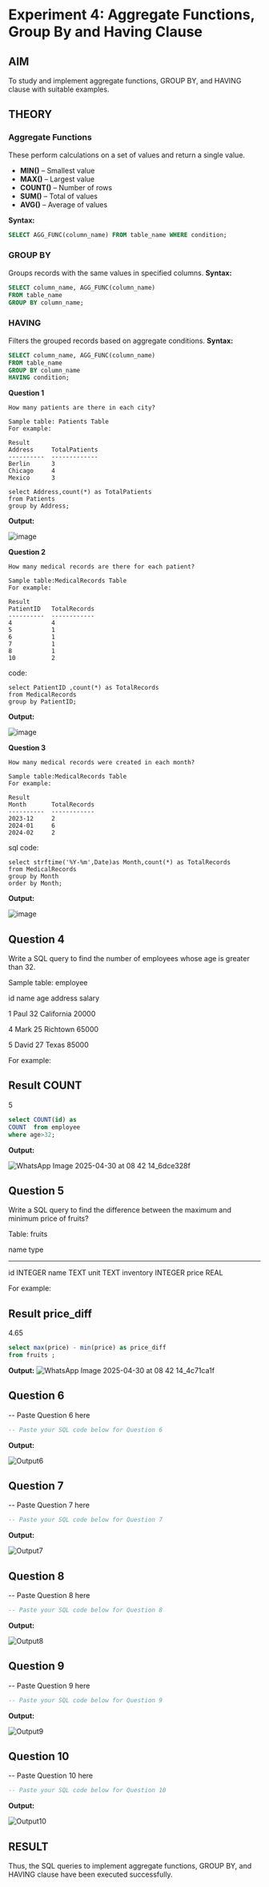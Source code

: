 # Experiment 4: Aggregate Functions, Group By and Having Clause

## AIM
To study and implement aggregate functions, GROUP BY, and HAVING clause with suitable examples.

## THEORY

### Aggregate Functions
These perform calculations on a set of values and return a single value.

- **MIN()** – Smallest value  
- **MAX()** – Largest value  
- **COUNT()** – Number of rows  
- **SUM()** – Total of values  
- **AVG()** – Average of values

**Syntax:**
```sql
SELECT AGG_FUNC(column_name) FROM table_name WHERE condition;
```
### GROUP BY
Groups records with the same values in specified columns.
**Syntax:**
```sql
SELECT column_name, AGG_FUNC(column_name)
FROM table_name
GROUP BY column_name;
```
### HAVING
Filters the grouped records based on aggregate conditions.
**Syntax:**
```sql
SELECT column_name, AGG_FUNC(column_name)
FROM table_name
GROUP BY column_name
HAVING condition;
```

**Question 1**
```
How many patients are there in each city?

Sample table: Patients Table
For example:

Result
Address     TotalPatients
----------  -------------
Berlin      3
Chicago     4
Mexico      3
```
```
select Address,count(*) as TotalPatients
from Patients
group by Address;
```

**Output:**

![image](https://github.com/user-attachments/assets/9f5ef6f0-9a67-4d34-be9c-fd4465520670)


**Question 2**
```
How many medical records are there for each patient?

Sample table:MedicalRecords Table
For example:

Result
PatientID   TotalRecords
----------  ------------
4           4
5           1
6           1
7           1
8           1
10          2

```
code:
```
select PatientID ,count(*) as TotalRecords
from MedicalRecords
group by PatientID;
```
**Output:**

![image](https://github.com/user-attachments/assets/e30c94d2-1756-4e52-8a27-a3cbf2269313)


**Question 3**
```
How many medical records were created in each month?

Sample table:MedicalRecords Table
For example:

Result
Month       TotalRecords
----------  ------------
2023-12     2
2024-01     6
2024-02     2
```
sql code:
```
select strftime('%Y-%m',Date)as Month,count(*) as TotalRecords
from MedicalRecords
group by Month 
order by Month;
```

**Output:**

![image](https://github.com/user-attachments/assets/d940d929-1e6f-4aae-92ad-c84e8e8ba9a4)


**Question 4**
---
Write a SQL query to find the number of employees whose age is greater than 32.

Sample table: employee


id      name    age     address     salary

1       Paul    32      California  20000

4       Mark    25      Richtown    65000

5       David   27       Texas      85000
 

For example:

Result
COUNT
----------
5


```sql
select COUNT(id) as 
COUNT  from employee
where age>32;
```

**Output:**

![WhatsApp Image 2025-04-30 at 08 42 14_6dce328f](https://github.com/user-attachments/assets/32edb697-412f-43a3-930b-61aa443b0739)

**Question 5**
---
Write a SQL query to find the difference between the maximum and minimum price of fruits?

Table: fruits

name        type
----------  ----------
id          INTEGER
name        TEXT
unit        TEXT
inventory   INTEGER
price       REAL
 

For example:

Result
price_diff
----------
4.65

```sql
select max(price) - min(price) as price_diff
from fruits ;
```

**Output:**
![WhatsApp Image 2025-04-30 at 08 42 14_4c71ca1f](https://github.com/user-attachments/assets/c4b9e506-481c-4135-8ce6-de1163261088)


**Question 6**
---
-- Paste Question 6 here

```sql
-- Paste your SQL code below for Question 6
```

**Output:**

![Output6](output.png)

**Question 7**
---
-- Paste Question 7 here

```sql
-- Paste your SQL code below for Question 7
```

**Output:**

![Output7](output.png)

**Question 8**
---
-- Paste Question 8 here

```sql
-- Paste your SQL code below for Question 8
```

**Output:**

![Output8](output.png)

**Question 9**
---
-- Paste Question 9 here

```sql
-- Paste your SQL code below for Question 9
```

**Output:**

![Output9](output.png)

**Question 10**
---
-- Paste Question 10 here

```sql
-- Paste your SQL code below for Question 10
```

**Output:**

![Output10](output.png)


## RESULT
Thus, the SQL queries to implement aggregate functions, GROUP BY, and HAVING clause have been executed successfully.
